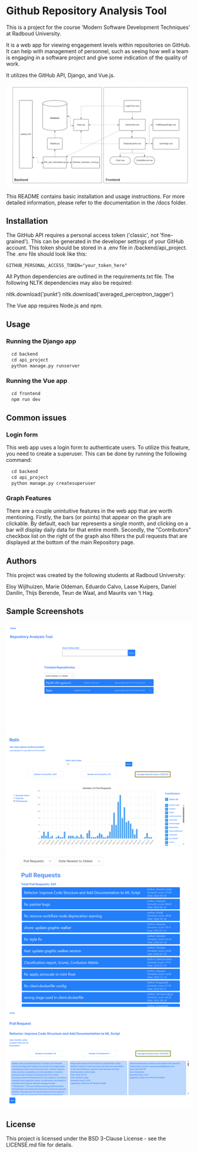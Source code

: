 # Github Repository Analysis Tool

This is a project for the course 'Modern Software Development Techniques' at Radboud University.

It is a web app for viewing engagement levels within repositories on GitHub. It can help with management of personnel, such as seeing how well a team is engaging in a software project and give some indication of the quality of work.

It utilizes the GitHub API, Django, and Vue.js.

![image](frontend/public/box_diagram.png)

This README contains basic installation and usage instructions. For more detailed information, please refer to the documentation in the /docs folder.

## Installation

The GitHub API requires a personal access token ('classic', not 'fine-grained'). This can be generated in the developer settings of your GitHub account. This token should be stored in a .env file in /backend/api_project. The .env file should look like this:

```
GITHUB_PERSONAL_ACCESS_TOKEN="your_token_here"
```

All Python dependencies are outlined in the requirements.txt file. The following NLTK dependencies may also be required:

nltk.download('punkt')
nltk.download('averaged_perceptron_tagger')

The Vue app requires Node.js and npm.

## Usage

### Running the Django app

```
  cd backend
  cd api_project
  python manage.py runserver
```

### Running the Vue app

```
  cd frontend
  npm run dev
```

## Common issues

### Login form

This web app uses a login form to authenticate users. To utilize this feature, you need to create a superuser. This can be done by running the following command:

```
  cd backend
  cd api_project
  python manage.py createsuperuser
```

### Graph Features

There are a couple unintuitive features in the web app that are worth mentioning. Firstly, the bars (or points) that appear on the graph are clickable. By default, each bar represents a single month, and clicking on a bar will display daily data for that entire month. Secondly, the "Contributors" checkbox list on the right of the graph also filters the pull requests that are displayed at the bottom of the main Repository page.

## Authors

This project was created by the following students at Radboud University:

Eloy Wijlhuizen, Marie Oldeman, Eduardo Calvo, Lasse Kuipers, Daniel Danilin, Thijs Berende, Teun de Waal, and Maurits van ‘t Hag.

## Sample Screenshots

![image](frontend/public/HOME.png)
![image](frontend/public/REPO_1.png)
![image](frontend/public/REPO_2.png)
![image](frontend/public/PR.png)

## License

This project is licensed under the BSD 3-Clause License - see the LICENSE.md file for details.
